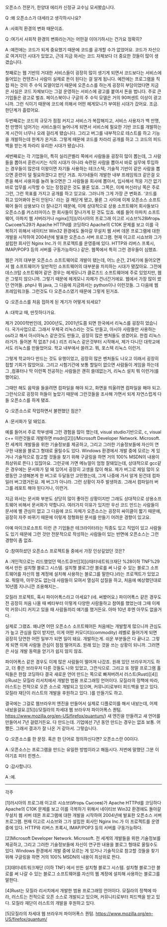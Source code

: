 오픈소스 전문가, 한양대 에리카 신정규 교수님 모셔봤습니다.

Q :왜 오픈소스가 대세라고 생각하시나요?

A :사회적 환경의 변화 때문이죠.

Q :여기서 사회적 환경의 변화라는거는 어떤걸 이야기하시는 건가요 정확히?

A :예전에는 코드가 되게 중요했기 때문에 코드를 공개할 수가 없었어요. 코드가 자산으로 여겨지던 시대가 있었고, 근데 지금 와서는 코드 자체보다 더 중요한 것들이 많이 생겼습니다.

첫째로는 웹 기반의 거대한 서비스들이 굉장히 많이 생기게 되면서 코드보다는 서비스에 들어있는 컨텐츠나 사람이 실제로 돈이 된다는 걸 알게 됩니다. 예전에는 프로그램을 직접 파는 것이 주 수익 모델이었기 때문에 오픈소스를 하는게 굉장히 부담이었다면 지금은 사실은 코드 자체보다는 그걸 운영하는 서비스에 광고를 붙여서 돈을 법니다. 주로 큰기업들은 광고로 벌죠. 페이스북이나 구글의 주 수익 모델은 거의 90퍼센트 이상이 광고니까. 그런 식이기 때문에 코드에 의해서 어떤 헤게모니가 부여된 시대가 갔어요. 조금. 한단계가 흘렀어요.

두번째로는 코드의 규모가 점점 커지고 서비스가 복잡해지고, 서비스 사용자가 백 만명, 천 만명이 넘어가는 서비스들이 늘어나게 되면서 서비스에 필요한 기반 코드를 개발하는게 시간이 너무나 오래 걸리게 됐습니다. 그리고 버그를 내부적으로 테스트를 하고 기능을 개발하는데 한계가 온거죠. 그렇게 때문에 코드를 차라리 공개를 하고 그 코드의 피드백을 받는게 차라리 유리한 시대가 됐습니다.

세번째로는 각 기업들이, 특히 실리콘벨리 쪽에서 사람들을 굉장히 많이 뽑는데, 그 사람들을 뽑아서 훈련시키는 식의 시대가 아니라 숙련된 사람을 뽑아서 바로 실무에 투입하는 경우들이 많은데 이왕이면 자기들 사용하는 테크스텍; 기술적 기반이 같은 사람을 뽑으면 훈련이 덜 필요하겠다고 판단 거죠. 자기네들이 개발한 내부 프레임워크 같은걸 오픈을 해서 사용자를 늘려 놓으면은 그 사람들을 회사에 뽑아서, 입사해서 적응 기간 없기 바로 업무를 시작할 수 있는 장점같은 것도 물론 있죠. 그쪽은, 이제 머신러닝 쪽은 주로 그런, 그런 목표를 가지고 공개를 하고 있고요. 그러니까 그게 가장 큰 변화죠. ‘코드를 쥐고 있어봐야 돈이 안된다.’ 라는 걸 깨닫게 됐고, 물론 그 사이에 이제 오픈소스 소프트웨어 들이 상용보다 더 잘나갔기 때문에, 이제 상대적으로 상용 소프트웨어 회사들보다 오픈소스를 커스터마이스 한 회사들이 잘나가게 된 것도 있죠. 예를 들어 아파치 소프트웨어, 아파치 웹 서버라거나 nginx[\[1\]](/러시아의 프로그래 이고르 시쇼브%28Игорь Сысоев%29가 Apache HTTPd를 코딩하다 Apache의 C10K 문제를 보고 이를 극복하기 위해서 네이티브 Win32 환경에도 돌아갈 무설치 웹 서버 데몬 프로그램에 대한 개발을 시작하여 2004년에 발표한 오픈소스 서버 프로그램. 현재 이고르 시쇼브와 그가 설립한 회사인 Nginx Inc.가 이 프로젝트를 운영중에 있다. HTTP와 리버스 프록시, IMAP/POP3 등의 서버를 구동가능하다.) 같은. 웹쪽에서 특히 그런 경우들이 심했죠.

웹은 거의 대부분 오픈소스 소프트웨어로 개발이 됐는데, 어느 순간, 21세기에 들어오면서 웹 소프트웨어가 일반적인 소프트웨어의 대부분을 차지하는 시대가 됐잖아요. 그전에 데스크탑 소프트웨어 같은 경우는 헤게모니가 클로즈드 소프트웨어에 주로 있었지만, 웹은 그렇지 않으니까. 그렇기 때문에 헤게모니 자체가 건너간거에요. 웹에서 가장 많이 썼던 언어들. php나 뭐 java, 그 다음에 지금와서는 python이나 이런것들. 그 다음에 웹 프레임워크들. 그런것도 다 오픈소스였기 때문에 그렇게 된거죠.

Q :오픈소스를 처음 접하게 된 계기가 어떻게 되세요?

A :대학교 때, 딴짓하다가요.

제가 2000학번인데, 2000년도, 2001년도쯤 되면 한국에서 리눅스를 굉장히 었습니다. 국가사업으로. 그래서 우체국 리눅스라는 것도 만들고, 아시아 사람들만 사용하는 os라고 해서 아시아눅스 같은것도 만들고, 굉장히 많은 벤처들도 생겼어요. 한컴 리눅스라거가. 들어본 적 없죠? \(네.\) 리즈 리눅스 같은것부터 시작해서, 제가 다니던 대학교에서도 리눅스를 만들었어요. 학교 내부에서 쓸려고. 뭐, 포스텍 리눅스 이런거.

그렇게 학교마다 만드는 것도 유행이었고, 굉장히 많은 벤처들도 나오고 이래서 굉장히 접할 기회가 많았어요. 그리고 시험기간에 보통 할일이 없으면 사람들이 게임을 하는데 그 ,컴퓨터나 막 이런쪽 전공하는 사람들은 괜히 쓸데없는거, 리눅스 설치 뭐 이런거\(를 했어요\).

그때만 해도 음악을 들을려면 컴파일을 해야 되고, 화면을 띄울려면 컴파일을 해야 되고. 그런식으로 굉장히 허들이 높았기 때문에 그런것들을 조사해 가면서 되게 자연스럽게 다들 오픈소스를 하게 됐죠.

Q :오픈소스로 작업하면서 불편했던 점은?

A :문서화가 덜 돼있죠.

예를 들어서 주로 학부생때 그런 경험을 많이 했는데, visual studio기반으로,  c, visual c++ 이런것들로 개발하면 msdn[\[2\]](/Microsoft Developer Network. Microsoft. 전 세계의 개발들을 위한 기술정보를 제공하고, 그리고 그러한 기술정보들에 자신이 연구한 내용을 블로그 형태로 올릴수도 있다. Windows 환경에서 개발 중에 모르는 게 있거나 기술적으로 참고할 것들을 찾기 위해 구글링을 하면 거의 100% MSDN의 내용이 최상위로 뜬다.) 있잖아요. 그런곳에 가면 메뉴얼이 엄청 잘돼있는데, 상대적으로 gcc같은 경우에는 문서화가 덜 돼 있어서 굉장히 고생을 많이 해요. 제가 버그로 제일 많이 오랬동안 고생해본게 한 버그로 두달동안 고민했는데, 그게 나중에 가서 알게 된건데 컴파일러 버그였거든요. 제 버그가 아니라. 그런 상황이 자주 발생하죠. 그래서 컴파일러 버그를 레포트 해야 된다거나, 이런거.

지금 와서는 문서화 부분도 상당히 많이 좋아진 상황이지만 그래도 상대적으로 상용소프트웨어 비해서 문서화가 약합니다. 여러가지 이유가 있지만 우선 코드 만드는 사람들이 문서에 별 관심이 없고 그 다음에 코드 자체가 오픈소스는 굉장히 싸이클이 짧기 때문에, 굉장히 자주 바뀌기 때문에 이렇게 정형화된 문서를 만들기 어려운 경향이 있고요.

아예 마이크로소프트 이런 큰 기업들은 테크라이터라는 직종도 있고 직업이 있고 사람들도 있기 때문에 그런 것만 전문적으로 작성하는 사람들이 있는 반면에 오픈소스는 그런 경향이 좀 없죠.

Q :참여하셨던 오픈소스 프로젝트들 중에서 가장 인상깊었던 것은?

A :개인적으로는 리드했었던 텍스트큐브[\[3\]](/태터네트워크재단 %28이하 TNF%29 에서 만든 설치형 블로그 시스템. 설치형 블로그란 블로를 써 나갈 수 있는 블로그 소프트웨어를 자신의 웹 계정에 설치해 사용하는 블로그를 말한다.)라는 프로젝트가 있었고요. 뭐랄까, 아무것도 없는데 사람들이 모여서 열심히 삽질을 하고, 처음에 예상했던대로 10년쯤 지나니깐 조용해지는..

모질라 프로젝트, 혹시 파이어폭스라고 아세요? \(네. 써봤어요.\) 파이어폭스 같은 경우도 전 굉장히 처음 나올 때 베타부터 이렇게 다양한 사람들하고 참여를 했었는데 그때 이제 막 커뮤니티 커지고 있을 때 사람들끼리 얘기를 했거든요. 아마 10년 후엔 아무도 없을거다.

실제로 그랬죠. 왜냐면 어떤 오픈소스 소프트웨어든 처음에는 개발할게 많으니까 관심도가 높고 관심을 많이 받지만, 이게 어떤 커모디티\(commodity\) 레벨로 들어가게 되면 굉장히 당연한 어떤 일부가 되면 일이 돼요. 개발하는게. 쉬운 부분들은 다 끝나고. 그렇게 되면 이제 사람들 관심이 점점 떨어지죠. 원래 있는 것을 쓰는 상황이 되니까. 그러면은 사실 개발 동력을 얻기가 쉽지 않지 않죠.

파이어폭스 같은 경우도 이제 많은 사람들이 떨어져 나갔죠. 원래 있던 브라우저기도 하고, 더 좋은 브라우저 다른 것들도 나와 있었고, 그런식으로. 그리고 또 정말 프로그램 홀릭들은 한참 코딩하다 결국 새로운 언어 만드는 쪽으로 빠져버려서 러스트\(Rust\)[\[4\]](/Rust는 모질라 리서치에서 개발한 범용 프로그래밍 언어이다. 모질라의 정책에 따라, 러스트는 전적으로 오픈 소스로 개발되고 있으며, 커뮤니티로부터 피드백을 받고 있다. 모질라 재단이 러스트의 개발을 후원하고 있다. )를 만들기도 하고.

결국에는 그걸로 웹브라우저 엔진을 만들어서 실제로 디플로이를 해서 내놨는데, 어제 내놨을걸요.[\[5\]](/모질라의 차세대 웹 브라우저 파이어폭스 퀀텀. https://www.mozilla.org/en-US/firefox/quantum/) 새 엔진을 만들려고 새 언어를 만들어서 7년 걸렸거든요. 다 만드는데. 기업에선 7년 동안 만드는 경우는 없죠 보통. 어쨌든. 그래서 결과가 잘 나온 거 같아서. 그렇습니다.

Q :오픈소스를 한 문장. 혹은 한 단어로 정의하신다면? 오픈소스란 00이다.

A :오픈소스는 프로그램을 만드는 유일한 방법이라고 해둡시다. 저번에 말했던 그분 이야기죠 피터 힌젠스.

Q :감사합니다.

A :예.

---------------------------

각주

\[1\]러시아의 프로그래 이고르 시쇼브\(Игорь Сысоев\)가 Apache HTTPd를 코딩하다 Apache의 C10K 문제를 보고 이를 극복하기 위해서 네이티브 Win32 환경에도 돌아갈 무설치 웹 서버 데몬 프로그램에 대한 개발을 시작하여 2004년에 발표한 오픈소스 서버 프로그램. 현재 이고르 시쇼브와 그가 설립한 회사인 Nginx Inc.가 이 프로젝트를 운영중에 있다. HTTP와 리버스 프록시, IMAP/POP3 등의 서버를 구동가능하다.

\[2\]Microsoft Developer Network. Microsoft. 전 세계의 개발들을 위한 기술정보를 제공하고, 그리고 그러한 기술정보들에 자신이 연구한 내용을 블로그 형태로 올릴수도 있다. Windows 환경에서 개발 중에 모르는 게 있거나 기술적으로 참고할 것들을 찾기 위해 구글링을 하면 거의 100% MSDN의 내용이 최상위로 뜬다.

\[3\]태터네트워크재단 \(이하 TNF\) 에서 만든 설치형 블로그 시스템. 설치형 블로그란 블로를 써 나갈 수 있는 블로그 소프트웨어를 자신의 웹 계정에 설치해 사용하는 블로그를 말한다.

\[4\]Rust는 모질라 리서치에서 개발한 범용 프로그래밍 언어이다. 모질라의 정책에 따라, 러스트는 전적으로 오픈 소스로 개발되고 있으며, 커뮤니티로부터 피드백을 받고 있다. 모질라 재단이 러스트의 개발을 후원하고 있다. 

\[5\]모질라의 차세대 웹 브라우저 파이어폭스 퀀텀. https://www.mozilla.org/en-US/firefox/quantum/

